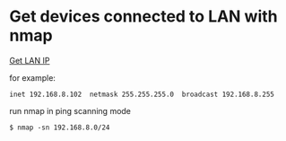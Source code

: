 # Get devices connected to LAN with nmap

[Get LAN IP](/wiki/linux/get-lan-ip-address)

for example:

	inet 192.168.8.102  netmask 255.255.255.0  broadcast 192.168.8.255

run nmap in ping scanning mode

	$ nmap -sn 192.168.8.0/24

